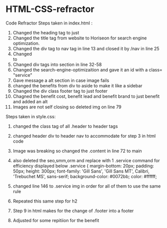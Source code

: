 # HTML-CSS-refractor
Code Refractor
Steps taken in index.html :
1. Changed the heading tag to just <heading>
2. Changed the title tag from website to Horiseon for search engine optimization.
3. Changed the div tag to nav tag in line 13 and closed it by /nav in line 25
4. Changed     <div class="content"> to <main>
5. Changed div tags into section  in line 32-58
6. Changed the search-engine-optimizaition and gave it an id with a class= "service"
7. Gave message a alt section in case image fails
8. changed the benefits from div to aside to make it like a sidebar
9. Changed the div class footer tag to just footer
10. Chagned the benefit cost, benefit lead and benefit brand to just benefit and added an alt
11. Images are not self closing so deleted img on line 79


Steps taken in style.css:
1. changed the class tag of all .header to header tags
2. changed header div to header nav to accommodate for step 3 in html code
3. Image was breaking so changed the .content in line 72 to main
4. also deleted the seo,smm,orm and replace with 1 .service command for efficiency displayed below
.service {
    margin-bottom: 20px;
    padding: 50px;
    height: 300px;
    font-family: 'Gill Sans', 'Gill Sans MT', Calibri, 'Trebuchet MS', sans-serif;
    background-color: #0072bb;
    color: #ffffff;

   
 5. changed line 146 to .service img in order for all of them to use the same rule
6. Repeated this same step for h2
7. Step 9 in html makes for the change of .footer into a footer
8. Adjusted for some repitiion for the benefit